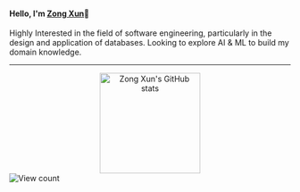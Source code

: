   <h4> Hello, I'm <b><a rel="nofollow noopener noreferrer" target="_blank" href="https://www.linkedin.com/in/zong-xun-lee-709a131bb/">Zong Xun</a></b>👋 </h4>
  Highly Interested in the field of software engineering, particularly in the design and application of databases. Looking to explore AI & ML to build my domain knowledge.

  <hr/> 

<div align="center" markdown="1">
<img alt="Zong Xun's GitHub stats" src="https://github-readme-streak-stats.herokuapp.com/?user=Zxun2&theme=default&hide_border=false&compact=true" height="180">
</div>

  <img alt="View count" src="https://komarev.com/ghpvc/?username=Zxun2&color=green">
